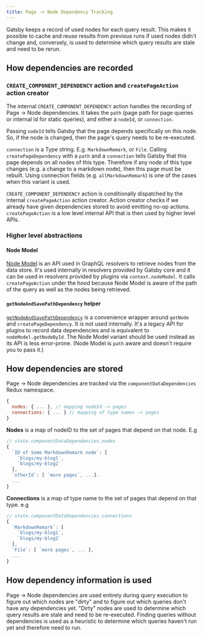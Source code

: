 ```yaml
---
title: Page -> Node Dependency Tracking
---
```


Gatsby keeps a record of used nodes for each query result. This makes it possible to cache and reuse results from previous runs if used nodes didn't change and, conversely, is used to determine which query results are stale and need to be rerun.

## How dependencies are recorded

### `CREATE_COMPONENT_DEPENDENCY` action and `createPageAction` action creator

The internal `CREATE_COMPONENT_DEPENDENCY` action handles the recording of Page -> Node dependencies. It takes the `path` (page path for page queries or internal id for static queries), and either a `nodeId`, or `connection`.

Passing `nodeId` tells Gatsby that the page depends specifically on this node. So, if the node is changed, then the page's query needs to be re-executed.

`connection` is a Type string. E.g. `MarkdownRemark`, or `File`. Calling `createPageDependency` with a `path` and a `connection` tells Gatsby that this page depends on all nodes of this type. Therefore if any node of this type changes (e.g. a change to a markdown node), then this page must be rebuilt. Using connection fields (e.g. `allMarkdownRemark`) is one of the cases when this variant is used.

`CREATE_COMPONENT_DEPENDENCY` action is conditionally dispatched by the internal `createPageAction` action creator. Action creator checks if we already have given dependencies stored to avoid emitting no-op actions. `createPageAction` is a low level internal API that is then used by higher level APIs.

### Higher level abstractions

#### Node Model

[Node Model](/docs/reference/graphql-data-layer/node-model/) is an API used in GraphQL resolvers to retrieve nodes from the data store. It's used internally in resolvers provided by Gatsby core and it can be used in resolvers provided by plugins via `context.nodeModel`. It calls `createPageAction` under the hood because Node Model is aware of the path of the query as well as the nodes being retrieved.

#### `getNodeAndSavePathDependency` helper

[`getNodeAndSavePathDependency`](/docs/reference/config-files/node-api-helpers/#getNodeAndSavePathDependency) is a convenience wrapper around `getNode` and `createPageDependency`. It is not used internally. It's a legacy API for plugins to record data dependencies and is equivalent to `nodeModel.getNodeById`. The Node Model variant should be used instead as its API is less error-prone. (Node Model is `path` aware and doesn't require you to pass it.)

## How dependencies are stored

Page -> Node dependencies are tracked via the `componentDataDependencies` Redux namespace.

```javascript
{
  nodes: { ... }, // mapping nodeId -> pages
  connections: { ... } // mapping of type names -> pages
}
```

**Nodes** is a map of nodeID to the set of pages that depend on that node. E.g

```javascript
// state.componentDataDependencies.nodes
{
  `ID of Some MarkdownRemark node`: [
    `blogs/my-blog1`,
    `blogs/my-blog2`
  ],
  `otherId`: [ `more pages`, ...].
  ...
}
```

**Connections** is a map of type name to the set of pages that depend on that type. e.g

```javascript
// state.componentDataDependencies.connections
{
  `MarkdownRemark`: [
    `blogs/my-blog1`,
    `blogs/my-blog2`
  ],
  `File`: [ `more pages`, ... ],
  ...
}
```

## How dependency information is used

Page -> Node dependencies are used entirely during query execution to figure out which nodes are "dirty" and to figure out which queries don't have any dependencies yet. "Dirty" nodes are used to determine which query results are stale and need to be re-executed. Finding queries without dependencies is used as a heuristic to determine which queries haven't run yet and therefore need to run.
